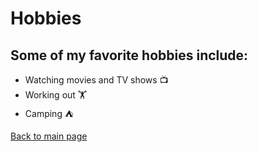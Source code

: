 # Hobbies

## Some of my favorite hobbies include:
- Watching movies and TV shows 📺
- Working out 🏋️
- Camping ⛺ 

[Back to main page](README.md)
